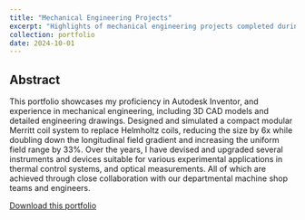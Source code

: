 ```yaml
---
title: "Mechanical Engineering Projects"
excerpt: "Highlights of mechanical engineering projects completed during graduate school<br/><img src='images/Jiachen_He_Merritt_coil_master_view.png'>"
collection: portfolio
date: 2024-10-01
---
```


## Abstract
This portfolio showcases my proficiency in Autodesk Inventor, and experience in mechanical engineering, including 3D CAD models and detailed engineering drawings. Designed and simulated a compact modular Merritt coil system to replace Helmholtz coils, reducing the size by 6x while doubling down the longitudinal field gradient and increasing the uniform field range by 33%. Over the years, I have devised and upgraded several instruments and devices suitable for various experimental applications in thermal control systems, and optical measurements. All of which are achieved through close collaboration with our departmental machine shop teams and engineers.

<p><a href="{{ base_path }}/portfolio-bruce.github.io//portfolio//Jiachen_He_ME_portfolio.pdf" target="_blank">Download this portfolio</a></p>
